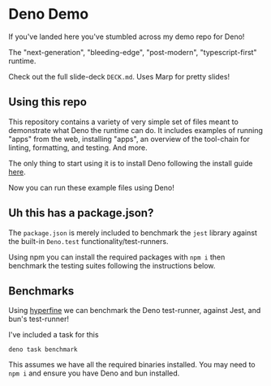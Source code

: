 # Deno Demo

If you've landed here you've stumbled across my demo repo for Deno!

The "next-generation", "bleeding-edge", "post-modern", "typescript-first" 
runtime.

Check out the full slide-deck `DECK.md`. Uses Marp for pretty slides!

## Using this repo

This repository contains a variety of very simple set of files meant to 
demonstrate what Deno the runtime can do. It includes examples of running "apps"
from the web, installing "apps", an overview of the tool-chain for linting, 
formatting, and testing. And more.

The only thing to start using it is to install Deno following the install guide
[here](https://deno.land/#installation).

Now you can run these example files using Deno! 

## Uh this has a package.json?

The `package.json` is merely included to benchmark the `jest` library against 
the built-in `Deno.test` functionality/test-runners.

Using npm you can install the required packages with `npm i` then benchmark
the testing suites following the instructions below.

## Benchmarks

Using [hyperfine](https://github.com/sharkdp/hyperfine) we can benchmark the
Deno test-runner, against Jest, and bun's test-runner!

I've included a task for this

```
deno task benchmark
```

This assumes we have all the required binaries installed. 
You may need to `npm i` and ensure you have Deno and bun installed.
